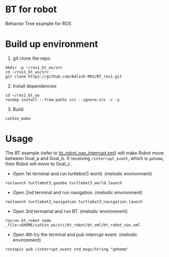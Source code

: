 # BT for robot

Behavior Tree example for ROS

# Build up environment

1. git clone the repo.
```
mkdir -p ~/ros1_bt_ws/src
cd ~/ros1_bt_ws/src
git clone https://github.com/Adlink-ROS/BT_ros1.git
```

2. Install dependencies
```
cd ~/ros1_bt_ws
rosdep install --from-paths src --ignore-src -r -y
```

3. Build
```
catkin_make
```

# Usage

The BT example (refer to [bt_robot_nav_interrupt.xml](bt_xml/bt_robot_nav_interrupt.xml)) will make Robot move between Goal_a and Goal_b.
If receiving `/interrupt_event`, which is `gohome`, then Robot will move to Goal_c.

* Open 1st terminal and run turtlebot3 world. (melodic environment)
```
roslaunch turtlebot3_gazebo turtlebot3_world.launch 

```
* Open 2nd terminal and run navigation. (melodic environment)
```
roslaunch turtlebot3_navigation turtlebot3_navigation.launch
```
* Open 3rd termainal and run BT. (melodic environment) 
```
rosrun bt_robot node _file:=$HOME/catkin_ws/src/bt_robot/bt_xml/bt_robot_nav.xml
```
* Open 4th try the terminal and pub interrupt event. (melodic environment)
```
rostopic pub /interrupt_event std_msgs/String "gohome"
```
